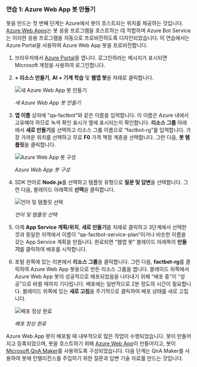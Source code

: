 ### <a name="exercise-1-create-an-azure-web-app-bot"></a>연습 1: Azure Web App 봇 만들기

봇을 만드는 첫 번째 단계는 Azure에서 봇이 호스트되는 위치를 제공하는 것입니다. [Azure Web Apps](https://azure.microsoft.com/services/app-service/web/)는 봇 응용 프로그램을 호스트하는 데 적합하며 Azure Bot Service는 이러한 응용 프로그램을 자동으로 프로비전하도록 디자인되었습니다. 이 연습에서는 Azure Portal을 사용하여 Azure Web App 봇을 프로비전합니다.

1. 브라우저에서 [Azure Portal](https://portal.azure.com)을 엽니다. 로그인하라는 메시지가 표시되면 Microsoft 계정을 사용하여 로그인합니다.

1. **+ 리소스 만들기**, **AI + 기계 학습** 및 **웹앱 봇**을 차례로 클릭합니다.
 
    ![새 Azure Web App 봇 만들기](../images/new-bot-service.png)

    _새 Azure Web App 봇 만들기_
  
1. **앱 이름** 상자에 “qa-factbot”와 같은 이름을 입력합니다. 이 이름은 Azure 내에서 고유해야 하므로 녹색 확인 표시가 옆에 표시되는지 확인합니다. **리소스 그룹** 아래에서 **새로 만들기**를 선택하고 리소스 그룹 이름으로 “factbot-rg”를 입력합니다. 가장 가까운 위치를 선택하고 무료 **F0** 가격 책정 계층을 선택합니다. 그런 다음, **봇 템플릿**을 클릭합니다.

    ![Azure Web App 봇 구성](../images/portal-start-bot-creation.png)

    _Azure Web App 봇 구성_

1. SDK 언어로 **Node.js**를 선택하고 템플릿 유형으로 **질문 및 답변**을 선택합니다. 그런 다음, 블레이드 아래쪽의 **선택**을 클릭합니다.   
  
    ![언어 및 템플릿 선택](../images/portal-select-template.png)

    _언어 및 템플릿 선택_

1. 이제 **App Service 계획/위치**, **새로 만들기**를 차례로 클릭하고 3단계에서 선택한 것과 동일한 지역에서 이름이 “qa-factbot-service-plan”이거나 비슷한 이름을 갖는 App Service 계획을 만듭니다. 완료되면 “웹앱 봇” 블레이드 아래쪽의 **만들기**를 클릭하여 배포를 시작합니다. 

1. 포털 왼쪽에 있는 리본에서 **리소스 그룹**을 클릭합니다. 그런 다음, **factbot-rg**를 클릭하여 Azure Web App 봇용으로 만든 리소스 그룹을 엽니다. 블레이드 위쪽에서 Azure Web App 봇이 성공적으로 배포되었음을 나타내기 위해 “배포 중”이 “성공”으로 바뀔 때까지 기다립니다. 배포에는 일반적으로 2분 정도의 시간이 필요합니다. 블레이드 위쪽에 있는 **새로 고침**을 주기적으로 클릭하여 배포 상태를 새로 고칩니다.

    ![배포 정상 완료](../images/deployment-succeeded.png)

    _배포 정상 완료_
  
Azure Web App 봇이 배포될 때 내부적으로 많은 작업이 수행되었습니다. 봇이 만들어지고 등록되었으며, 봇을 호스트하기 위해 [Azure Web App](https://azure.microsoft.com/services/app-service/web/)이 만들어지고, 봇이 [Microsoft QnA Maker](https://www.qnamaker.ai/)를 사용하도록 구성되었습니다. 다음 단계는 QnA Maker를 사용하여 봇에 인텔리전스를 주입하기 위한 질문과 답변 기술 자료를 만드는 것입니다.